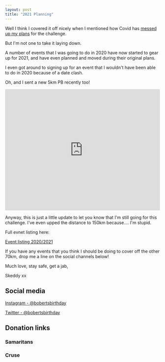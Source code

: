 ```yaml
---
layout: post
title: "2021 Planning"
---
```


Well I think I covered it off nicely when I mentioned how Covid has [messed up my plans](https://skeddy.github.io/2020/11/08/Looking_To_2021.html) for the challenge.

But I'm not one to take it laying down.

A number of events that I was going to do in 2020 have now started to gear up for 2021, and have even planned and moved during their original plans.

I even got around to signing up for an event that I wouldn't have been able to do in 2020 because of a date clash.

Oh, and I sent a new 5km PB recently too!

<div class="embedly-responsive" style="position: relative;padding-bottom: 78.2227%;height: 0;overflow: hidden;"><iframe class="embedly-embed" frameborder="0" scrolling="no" allowfullscreen src="https://cdn.embedly.com/widgets/media.html?src=https://www.relive.cc/view/vZqNnLpry3q/widget?r=embed-site&url=https://www.relive.cc/view/vZqNnLpry3q?r=embed-site&image=https://www.relive.cc/view/vZqNnLpry3q/png?x-ref=embed-site&key=f1631a41cb254ca5b035dc5747a5bd75&type=text/html&schema=relive" width="1024" height="801" style="position: absolute;top: 0;left: 0;width: 100%;height: 100%;"></iframe></div>

Anyway, this is just a little update to let you know that I'm still going for this challenge. I've even upped the distance to 150km because.... I'm stupid.

Full evnet listing here:

[Event listing 2020/2021](https://skeddy.github.io/events.html)

If you have any events that you think I should be doing to cover off the other 70km, drop me a line on the social channels below!

Much love, stay safe, get a jab,

Skeddy xx

## Social media

[Instagram - @bobertsbirthday](https://www.instagram.com/bobertsbirthday)

[Twitter - @bobertsbirthday](https://twitter.com/BobertsBirthday)

## Donation links

### Samaritans

<div id="jg-widget-skeddy-samaritans-796"></div><script>(function(){var id="jg-widget-skeddy-samaritans-796",doc=document,pfx=(window.location.toString().indexOf("https")==0)?"https":"http";var el=doc.getElementById(id);if(el){var js=doc.createElement('script');js.src=pfx+"://widgets.justgiving.com/fundraisingpage/skeddy-samaritans?enc=ZT1qZy13aWRnZXQtc2tlZGR5LXNhbWFyaXRhbnMtNzk2Jnc9NDAwJmI9aW5uZXIsZG9uYXRlLGZ1bmRyYWlzZSZpYj10aXRsZSxwcm9ncmVzcyxyYWlzZWQsdGFyZ2V0";el.parentNode.insertBefore(js, el);}})();</script>

### Cruse

<div id="jg-widget-skeddy-cruse-332"></div><script>(function(){var id="jg-widget-skeddy-cruse-332",doc=document,pfx=(window.location.toString().indexOf("https")==0)?"https":"http";var el=doc.getElementById(id);if(el){var js=doc.createElement('script');js.src=pfx+"://widgets.justgiving.com/fundraisingpage/skeddy-cruse?enc=ZT1qZy13aWRnZXQtc2tlZGR5LWNydXNlLTMzMiZ3PTQwMCZiPWlubmVyLGRvbmF0ZSxmdW5kcmFpc2UmaWI9dGl0bGUsc3VtbWFyeSxwcm9ncmVzcyxyYWlzZWQsdGFyZ2V0";el.parentNode.insertBefore(js, el);}})();</script>
